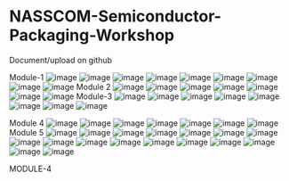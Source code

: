 # NASSCOM-Semiconductor-Packaging-Workshop
Document/upload on github

Module-1
![image](https://github.com/user-attachments/assets/23b8e160-8b43-4673-b5ef-96f37242e4e0)
![image](https://github.com/user-attachments/assets/e5ac06f5-d843-4c77-ba4f-c4723362169c)
![image](https://github.com/user-attachments/assets/bea2f6b5-acac-4636-8ce3-1830180cc19d)
 ![image](https://github.com/user-attachments/assets/1b11f586-2ebf-4caf-a266-32d96c190f60)
 ![image](https://github.com/user-attachments/assets/d1869df5-9243-4c72-bfd2-89eb76cb6204)
 ![image](https://github.com/user-attachments/assets/144450b6-5811-4e08-bec6-88ad86c28b08)
 ![image](https://github.com/user-attachments/assets/c379e57d-ad7b-42de-8cd9-65d74fae8393)
 ![image](https://github.com/user-attachments/assets/e849bbdd-9fd7-45d2-b19c-5d1b28588cbb)
 ![image](https://github.com/user-attachments/assets/396241d8-71ef-48b3-bdc5-9dbd3b670d6c)
Module 2
![image](https://github.com/user-attachments/assets/9def4810-f885-4a23-baf3-57c7076ef3e6)
![image](https://github.com/user-attachments/assets/375aceb0-54a2-4b51-a75e-70bd9bf3cdae)
![image](https://github.com/user-attachments/assets/ea76d4fe-edb3-4d1d-ad4c-1cc16ed76c79)
![image](https://github.com/user-attachments/assets/d453cb05-347b-415c-807a-ccafb2381cc0)
![image](https://github.com/user-attachments/assets/d2218033-36f7-41b5-9149-3518fbdf11fd)
![image](https://github.com/user-attachments/assets/b9913b8b-eb84-4c96-ab80-8633fd113e40)
![image](https://github.com/user-attachments/assets/6880177f-1e69-4c3a-a01c-32ae380fb391)
Module-3
![image](https://github.com/user-attachments/assets/1f878195-391b-4841-a90d-af2b1e02abdc)
![image](https://github.com/user-attachments/assets/50f50c60-9fa4-4de2-8d59-85034ef36ff0)
![image](https://github.com/user-attachments/assets/6c55cd14-2969-446d-a1b4-1ff1f7406644)
![image](https://github.com/user-attachments/assets/a188ad1d-ab30-4cbf-9afe-30fd8d57660a)
![image](https://github.com/user-attachments/assets/114b49a6-3995-4f55-8912-9ee198aa7fc1)
![image](https://github.com/user-attachments/assets/07af220f-b956-4c36-bcf5-c96e1471e25b)
![image](https://github.com/user-attachments/assets/fad8828c-b026-4b32-88a9-128f3f147a49)
![image](https://github.com/user-attachments/assets/0c6e8545-8083-4e1a-b609-45f1855d85e9)


Module 4
![image](https://github.com/user-attachments/assets/72732912-d4b6-4876-9afc-b6b27e8252b3)
![image](https://github.com/user-attachments/assets/c5ca1be1-a578-418f-a47c-551d83a08093)
![image](https://github.com/user-attachments/assets/37b57122-bd24-4344-8d42-4b7a207b6a9b)
![image](https://github.com/user-attachments/assets/a9a6ff1b-fca3-42c5-9bfd-eb97a413a906)
![image](https://github.com/user-attachments/assets/bce0aaa8-e315-4074-ab94-74c869db4825)
![image](https://github.com/user-attachments/assets/53af1123-b849-4393-856e-390553388928)
![image](https://github.com/user-attachments/assets/ce39caa8-5beb-4acf-bb15-62a1cf40c212)
Module 5
![image](https://github.com/user-attachments/assets/304ad356-5158-444e-b931-2c09af07d1ca)
![image](https://github.com/user-attachments/assets/c6fc2e26-883f-4b19-aeab-ae6b390f9d6c)
![image](https://github.com/user-attachments/assets/27c95422-7ebd-49c2-9db6-e92a96d05065)
![image](https://github.com/user-attachments/assets/4bd9c374-5f04-475a-96cc-f25143f18e2d)
![image](https://github.com/user-attachments/assets/cd1f7275-ffbf-403c-8b84-c52f9ad81811)
![image](https://github.com/user-attachments/assets/b4df5e86-2b15-4872-9b8a-399d5c9016b4)
![image](https://github.com/user-attachments/assets/2a92850e-1477-44ab-97d7-2cfa9a06f4f9)
![image](https://github.com/user-attachments/assets/c75efa17-9216-43bd-87a6-865fb7d9cce6)
![image](https://github.com/user-attachments/assets/da2f3b80-97a3-4c70-bb5f-ad49eb6afcaf)
![image](https://github.com/user-attachments/assets/164ee500-9a42-4c61-bde7-859100c778dd)
![image](https://github.com/user-attachments/assets/b6b15aec-c044-4c71-8563-b7d734c6ce82)
![image](https://github.com/user-attachments/assets/059ba35b-0f75-4820-a2e1-4b818925d53a)
![image](https://github.com/user-attachments/assets/b778ff0d-cf14-4d6e-9560-2a75c2ebbacd)
![image](https://github.com/user-attachments/assets/2273416a-ff35-4643-ba58-52e0057eae53)
![image](https://github.com/user-attachments/assets/9cf506a0-f812-4ef0-b7a3-eeb30cabb1ff)
![image](https://github.com/user-attachments/assets/b9217385-a35c-4479-84cf-0704cfabbbcc)
![image](https://github.com/user-attachments/assets/7ab67b2f-0051-4ec2-b4e7-c77d03bfea67)











































 
 
 
 
 
 
 








MODULE-4
 
 
 
  
 

 



